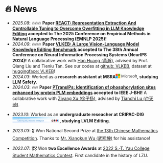 # 🔥 News
- *2025.08*: 🔥🔥🔥 **Paper [REACT: Representation Extraction And Controllable Tuning to Overcome Overfitting in LLM Knowledge Editing](https://arxiv.org/abs/2505.18933) accepted to The 2025 Conference on Empirical Methods in Natural Language Processing (EMNLP 2025)!**
- *2024.09*: 🔥🔥🔥 **Paper [VLKEB: A Large Vision-Language Model Knowledge Editing Benchmark](https://arxiv.org/abs/2403.07350) accepted to The 38th Annual Conference on Neural Information Processing Systems (NeurIPS 2024)!** A collabrative work with [Han Huang (黄瀚)](https://hyman25.github.io/), advised by Prof. Qiang Liu and Tieniu Tan. See our codes at [github: VLKEB](https://github.com/VLKEB/VLKEB), dataset at [huggingface: VLKEB](https://huggingface.co/datasets/HymanH/VLKEB-data)! 
- *2024.03*: Worked as a **research assistant at MSRA[<img src='./images/msra.png' style="width: 5em;">](https://www.msra.cn/), studying LLM Safety**.
- *2024.03*: 🔥🔥 **Paper [PTransIPs: Identification of phosphorylation sites enhanced by protein PLM embeddings](https://ieeexplore.ieee.org/abstract/document/10472595/) accepted to IEEE J-BHI!** A collabrative work with [Ziyang Xu (徐子扬)](https://statxzy7.github.io/), advised by [Tianchi Lu (卢天驰)](https://scholar.google.com/citations?user=aq0DLkAAAAAJ&hl=en).
<!-- - *2024.03*: 🔥🔥 **Manuscripts [ViKEB: A LVLM Knowledge Editing Benchmark](https://arxiv.org/abs/2403.07350) released on arXiv!** A collabrative work with [Han Huang(黄瀚)](https://www.linkedin.com/in/%E7%BF%B0-%E9%BB%84-4aa291208/?locale=en_US), advised by Prof. Qiang Liu and Shu Wu. -->
- *2023.10*: Worked as an **undergraduate reseacher at CRIPAC-DIG[<img src='./images/dig_logo.png' style="width: 11em;">](https://github.com/CRIPAC-DIG), studying LVLM Editing**.
<!-- - *2023.08*: 🔥🔥 **Manuscripts [PTransIPs: Identification of phosphorylation sites based on protein pretrained language model and Transformer](https://arxiv.org/abs/2308.05115) released on arXiv!** A collabrative work with [Ziyang Xu(徐子扬)](https://statxzy7.github.io/) and [Tianchi Lu(卢天驰)](https://www.researchgate.net/profile/Tianchi-Lu-3). -->
<!-- - *2023.07*: 🎉 Tentitively accepted by CASIA as a Ph.D. Candidate. -->
<!-- - *2023.04*: 🎖️ Won Provicial First Prize (2nd place) at [the 14th Chinese Mathematics Competition](https://mp.weixin.qq.com/s/b7nffSDuIZbPEBOb7eWCVA). Did't attend national final due to COVID-19. -->
- *2023.03*: 🎖️ Won National Second Prize at [the 13th Chinese Mathematics Competition](https://mp.weixin.qq.com/s/b7nffSDuIZbPEBOb7eWCVA). Thanks to [Mr. Xiangkun Wu (武翔坤)](https://openreview.net/profile?id=~Xiangkun_Wu1) for his assistance!
<!-- - *2023.02*: 🎉 Be nominated "Excellent Camper" at Winter Camp of Qiuzhen College[<img src='./images/qzc_logo.png' style="width: 6em;">](https://qzc.tsinghua.edu.cn/), Tsinghua University. -->
- *2022.07*: 🎖️🎖️ Won **two Excellence Awards** at [2022 S.-T. Yau College Student Mathematics Contest](http://www.yau-contest.com/show-86-52.html). First candidate in the history of LZU.